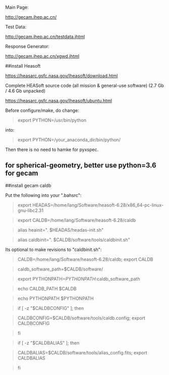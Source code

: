 Main Page:

http://gecam.ihep.ac.cn/

Test Data:

http://gecam.ihep.ac.cn/testdata.jhtml

Response Generator:

http://gecam.ihep.ac.cn/xgwd.jhtml


##install Heasoft

https://heasarc.gsfc.nasa.gov/lheasoft/download.html

Complete HEASoft source code (all mission & general-use software) (2.7 Gb / 4.6 Gb unpacked)

https://heasarc.gsfc.nasa.gov/lheasoft/ubuntu.html

Before configure/make, do change:

> export PYTHON=/usr/bin/python

into:

> export PYTHON=/your_anaconda_dir/bin/python/

Then there is no need to hamke for pyxspec.



## for spherical-geometry, better use python=3.6 for gecam


##install gecam caldb

Put the following into your ".bahsrc":

> export HEADAS=/home/lang/Software/heasoft-6.28/x86_64-pc-linux-gnu-libc2.31

> export CALDB=/home/lang/Software/heasoft-6.28/caldb

> alias heainit=". $HEADAS/headas-init.sh"

> alias caldbinit=". $CALDB/software/tools/caldbinit.sh"



Its optional to make revisions to "caldbinit.sh":

>  CALDB=/home/lang/Software/heasoft-6.28/caldb; export CALDB

>  caldb_software_path=$CALDB/software/

>  export PYTHONPATH=$PYTHONPATH:$caldb_software_path

>  echo CALDB_PATH $CALDB

>  echo PYTHONPATH $PYTHONPATH


> if [ -z "$CALDBCONFIG" ]; then

>    CALDBCONFIG=$CALDB/software/tools/caldb.config; export CALDBCONFIG

> fi 

> if [ -z "$CALDBALIAS" ]; then

>    CALDBALIAS=$CALDB/software/tools/alias_config.fits; export CALDBALIAS

> fi 


